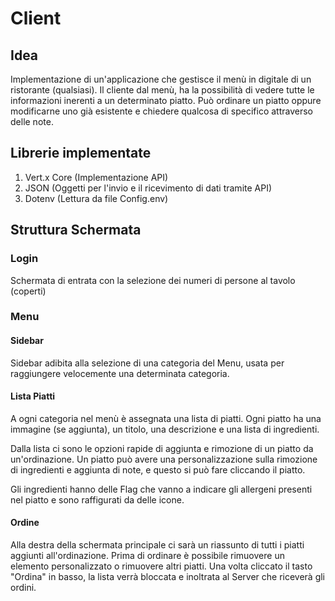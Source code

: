 # Client

## Idea
Implementazione di un'applicazione che gestisce il menù in digitale di un ristorante (qualsiasi).
Il cliente dal menù, ha la possibilità di vedere tutte le informazioni inerenti a un determinato piatto.
Può ordinare un piatto oppure modificarne uno già esistente e chiedere qualcosa di specifico attraverso delle note.

## Librerie implementate
1. Vert.x Core (Implementazione API)
2. JSON (Oggetti per l'invio e il ricevimento di dati tramite API)
3. Dotenv (Lettura da file Config.env)

## Struttura Schermata
### Login
Schermata di entrata con la selezione dei numeri di persone al tavolo (coperti)

### Menu
#### Sidebar
Sidebar adibita alla selezione di una categoria del Menu,
usata per raggiungere velocemente una determinata categoria.
#### Lista Piatti
A ogni categoria nel menù è assegnata una lista di piatti.
Ogni piatto ha una immagine (se aggiunta), un titolo, una descrizione
e una lista di ingredienti.

Dalla lista ci sono le opzioni rapide di aggiunta e rimozione di un piatto da un'ordinazione.
Un piatto può avere una personalizzazione sulla rimozione di ingredienti e aggiunta di note, 
e questo si può fare cliccando il piatto. 

Gli ingredienti hanno delle Flag che vanno a indicare gli allergeni presenti nel piatto e sono raffigurati da delle icone.

#### Ordine
Alla destra della schermata principale ci sarà un riassunto di tutti i piatti aggiunti all'ordinazione.
Prima di ordinare è possibile rimuovere un elemento personalizzato o rimuovere altri piatti.
Una volta cliccato il tasto "Ordina" in basso, la lista verrà bloccata e inoltrata al Server che riceverà gli ordini.
